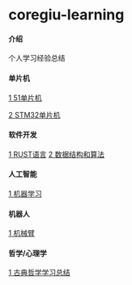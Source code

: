 # coregiu-learning

#### 介绍
个人学习经验总结

#### 单片机
[1 51单片机](https://gitee.com/coregiu/mcu_51)

[2 STM32单片机](https://gitee.com/coregiu/stm32-learning)


#### 软件开发
[1 RUST语言](https://gitee.com/coregiu/rust-learning)
[2 数据结构和算法]()

#### 人工智能
[1 机器学习](https://gitee.com/coregiu/machine-learning)

#### 机器人
[1 机械臂](https://gitee.com/coregiu/robot-learning)

#### 哲学/心理学
[1 古典哲学学习总结](https://gitee.com/coregiu/philosophy)